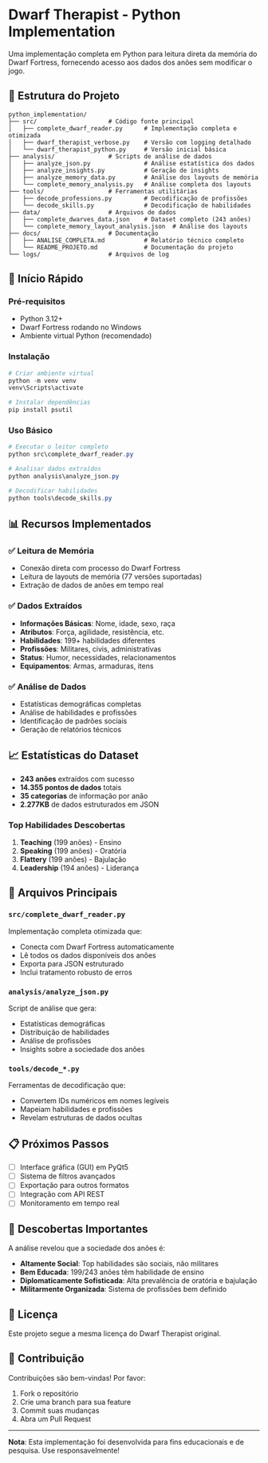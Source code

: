 # Dwarf Therapist - Python Implementation

Uma implementação completa em Python para leitura direta da memória do Dwarf Fortress, fornecendo acesso aos dados dos anões sem modificar o jogo.

## 📁 Estrutura do Projeto

```
python_implementation/
├── src/                    # Código fonte principal
│   ├── complete_dwarf_reader.py      # Implementação completa e otimizada
│   ├── dwarf_therapist_verbose.py    # Versão com logging detalhado
│   └── dwarf_therapist_python.py     # Versão inicial básica
├── analysis/               # Scripts de análise de dados
│   ├── analyze_json.py               # Análise estatística dos dados
│   ├── analyze_insights.py           # Geração de insights
│   ├── analyze_memory_data.py        # Análise dos layouts de memória
│   └── complete_memory_analysis.py   # Análise completa dos layouts
├── tools/                  # Ferramentas utilitárias
│   ├── decode_professions.py         # Decodificação de profissões
│   └── decode_skills.py              # Decodificação de habilidades
├── data/                   # Arquivos de dados
│   ├── complete_dwarves_data.json    # Dataset completo (243 anões)
│   └── complete_memory_layout_analysis.json  # Análise dos layouts
├── docs/                   # Documentação
│   ├── ANALISE_COMPLETA.md           # Relatório técnico completo
│   └── README_PROJETO.md             # Documentação do projeto
└── logs/                   # Arquivos de log
```

## 🚀 Início Rápido

### Pré-requisitos

- Python 3.12+
- Dwarf Fortress rodando no Windows
- Ambiente virtual Python (recomendado)

### Instalação

```powershell
# Criar ambiente virtual
python -m venv venv
venv\Scripts\activate

# Instalar dependências
pip install psutil
```

### Uso Básico

```powershell
# Executar o leitor completo
python src\complete_dwarf_reader.py

# Analisar dados extraídos
python analysis\analyze_json.py

# Decodificar habilidades
python tools\decode_skills.py
```

## 📊 Recursos Implementados

### ✅ Leitura de Memória
- Conexão direta com processo do Dwarf Fortress
- Leitura de layouts de memória (77 versões suportadas)
- Extração de dados de anões em tempo real

### ✅ Dados Extraídos
- **Informações Básicas**: Nome, idade, sexo, raça
- **Atributos**: Força, agilidade, resistência, etc.
- **Habilidades**: 199+ habilidades diferentes
- **Profissões**: Militares, civis, administrativas
- **Status**: Humor, necessidades, relacionamentos
- **Equipamentos**: Armas, armaduras, itens

### ✅ Análise de Dados
- Estatísticas demográficas completas
- Análise de habilidades e profissões
- Identificação de padrões sociais
- Geração de relatórios técnicos

## 📈 Estatísticas do Dataset

- **243 anões** extraídos com sucesso
- **14.355 pontos de dados** totais
- **35 categorias** de informação por anão
- **2.277KB** de dados estruturados em JSON

### Top Habilidades Descobertas
1. **Teaching** (199 anões) - Ensino
2. **Speaking** (199 anões) - Oratória  
3. **Flattery** (199 anões) - Bajulação
4. **Leadership** (194 anões) - Liderança

## 🔧 Arquivos Principais

### `src/complete_dwarf_reader.py`
Implementação completa otimizada que:
- Conecta com Dwarf Fortress automaticamente
- Lê todos os dados disponíveis dos anões
- Exporta para JSON estruturado
- Inclui tratamento robusto de erros

### `analysis/analyze_json.py` 
Script de análise que gera:
- Estatísticas demográficas
- Distribuição de habilidades
- Análise de profissões
- Insights sobre a sociedade dos anões

### `tools/decode_*.py`
Ferramentas de decodificação que:
- Convertem IDs numéricos em nomes legíveis
- Mapeiam habilidades e profissões
- Revelam estruturas de dados ocultas

## 📋 Próximos Passos

- [ ] Interface gráfica (GUI) em PyQt5
- [ ] Sistema de filtros avançados
- [ ] Exportação para outros formatos
- [ ] Integração com API REST
- [ ] Monitoramento em tempo real

## 🎯 Descobertas Importantes

A análise revelou que a sociedade dos anões é:
- **Altamente Social**: Top habilidades são sociais, não militares
- **Bem Educada**: 199/243 anões têm habilidade de ensino
- **Diplomaticamente Sofisticada**: Alta prevalência de oratória e bajulação
- **Militarmente Organizada**: Sistema de profissões bem definido

## 📄 Licença

Este projeto segue a mesma licença do Dwarf Therapist original.

## 🤝 Contribuição

Contribuições são bem-vindas! Por favor:
1. Fork o repositório
2. Crie uma branch para sua feature
3. Commit suas mudanças
4. Abra um Pull Request

---

**Nota**: Esta implementação foi desenvolvida para fins educacionais e de pesquisa. Use responsavelmente!